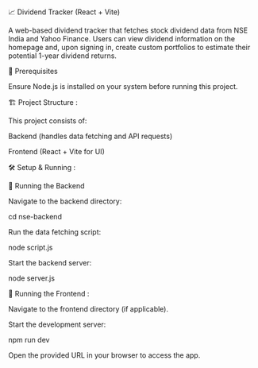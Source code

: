 📈 Dividend Tracker (React + Vite)

A web-based dividend tracker that fetches stock dividend data from NSE India and Yahoo Finance. Users can view dividend information on the homepage and, upon signing in, create custom portfolios to estimate their potential 1-year dividend returns.

🚀 Prerequisites

Ensure Node.js is installed on your system before running this project.

🏗️ Project Structure :

This project consists of:

Backend (handles data fetching and API requests)

Frontend (React + Vite for UI)

🛠️ Setup & Running :

🔹 Running the Backend

Navigate to the backend directory:

cd nse-backend

Run the data fetching script:

node script.js

Start the backend server:

node server.js

🔹 Running the Frontend :

Navigate to the frontend directory (if applicable).

Start the development server:

npm run dev

Open the provided URL in your browser to access the app.
